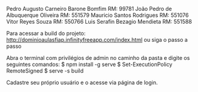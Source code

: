Pedro Augusto Carneiro Barone Bomfim     RM: 99781
João Pedro de Albuquerque Oliveira       RM: 551579
Mauricio Santos Rodrigues                RM: 551076
Vitor Reyes Souza                        RM: 550766
Luis Serafin Bezagio Mendieta            RM: 551588

Para acessar a build do projeto: http://dominioaulasfiap.infinityfreeapp.com/index.html ou siga o passo a passo

Abra o terminal com privilégios de admin no caminho da pasta e digite os seguintes comandos:
$ npm install -g serve
$ Set-ExecutionPolicy RemoteSigned
$ serve -s build

Cadastre seu próprio usuário e o acesse via página de login. 
